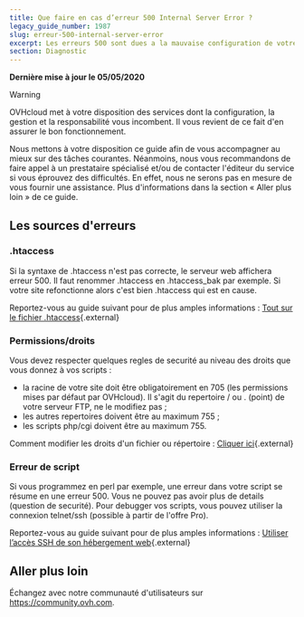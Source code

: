 ```yaml
---
title: Que faire en cas d’erreur 500 Internal Server Error ?
legacy_guide_number: 1987
slug: erreur-500-internal-server-error
excerpt: Les erreurs 500 sont dues a la mauvaise configuration de votre site. Les origines peuvent etre multiples.
section: Diagnostic
---
```


**Dernière mise à jour le 05/05/2020**

> [!warning]
>
> OVHcloud met à votre disposition des services dont la configuration, la gestion et la responsabilité vous incombent. Il vous revient de ce fait d'en assurer le bon fonctionnement.
> 
> Nous mettons à votre disposition ce guide afin de vous accompagner au mieux sur des tâches courantes. Néanmoins, nous vous recommandons de faire appel à un prestataire spécialisé et/ou de contacter l'éditeur du service si vous éprouvez des difficultés. En effet, nous ne serons pas en mesure de vous fournir une assistance. Plus d'informations dans la section « Aller plus loin » de ce guide.
> 

## Les sources d'erreurs

### .htaccess

Si la syntaxe de .htaccess n'est pas correcte, le serveur web affichera erreur 500. Il faut renommer .htaccess en .htaccess_bak par exemple. Si votre site refonctionne alors c'est bien .htaccess qui est en cause.

Reportez-vous au guide suivant pour de plus amples informations : [Tout sur le fichier .htaccess](../mutualise-tout-sur-le-fichier-htaccess/){.external}


### Permissions/droits

Vous devez respecter quelques regles de securité au niveau des droits que vous donnez à vos scripts :

- la racine de votre site doit être obligatoirement en 705 (les permissions mises par défaut par OVHcloud). Il s'agit du repertoire / ou . (point) de votre serveur FTP, ne le modifiez pas ;
- les autres repertoires doivent être au maximum 755 ;
- les scripts php/cgi doivent être au maximum 755.

Comment modifier les droits d'un fichier ou répertoire : [Cliquer ici](../mutualise-guide-utilisation-filezilla/#droits-des-fichiers-dossiers){.external}


### Erreur de script

Si vous programmez en perl par exemple, une erreur dans votre script se résume en une erreur 500. Vous ne pouvez pas avoir plus de details (question de securité). Pour debugger vos scripts, vous pouvez utiliser la connexion telnet/ssh (possible à partir de l'offre Pro).

Reportez-vous au guide suivant pour de plus amples informations : [Utiliser l’accès SSH de son hébergement web](../mutualise-le-ssh-sur-les-hebergements-mutualises/){.external}

## Aller plus loin

Échangez avec notre communauté d'utilisateurs sur <https://community.ovh.com>.
